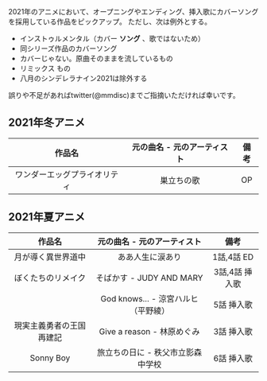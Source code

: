 2021年のアニメにおいて、オープニングやエンディング、挿入歌にカバーソングを採用している作品をピックアップ。
ただし、次は例外とする。

- インストゥルメンタル（カバー **ソング** 、歌ではないため）
- 同シリーズ作品のカバーソング
- カバーじゃない。原曲そのままを流しているもの
- リミックス もの
- 八月のシンデレラナイン2021は除外する

誤りや不足があればtwitter(@mmdisc)までご指摘いただければ幸いです。

## 2021年冬アニメ

|作品名|元の曲名 - 元のアーティスト|備考|
|:-:|:-:|:-:|
|ワンダーエッグプライオリティ|巣立ちの歌|OP|

## 2021年夏アニメ

|作品名|元の曲名 - 元のアーティスト|備考|
|:-:|:-:|:-:|
|月が導く異世界道中|ああ人生に涙あり|1話,4話 ED|
|ぼくたちのリメイク|そばかす - JUDY AND MARY|3話,4話 挿入歌|
||God knows... - 涼宮ハルヒ（平野綾）|5話 挿入歌|
|現実主義勇者の王国再建記|Give a reason - 林原めぐみ|3話 挿入歌|
|Sonny Boy|旅立ちの日に - 秩父市立影森中学校|6話 挿入歌|
